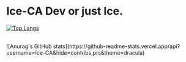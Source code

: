 # Ice-CA Dev or just Ice.

[![Top Langs](https://github-readme-stats.vercel.app/api/top-langs/?username=Ice-CA&theme=dracula)](https://github.com/anuraghazra/github-readme-stats)

</br>
![Anurag's GitHub stats](https://github-readme-stats.vercel.app/api?username=Ice-CA&hide=contribs,prs&theme=dracula)
